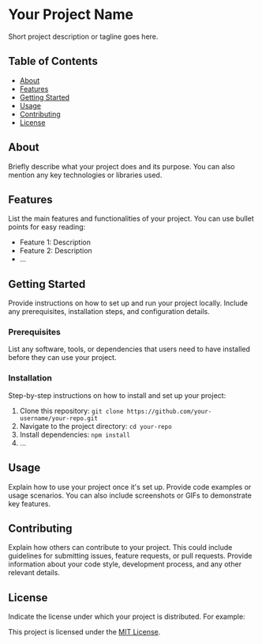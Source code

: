 # Your Project Name

Short project description or tagline goes here.

## Table of Contents

- [About](#about)
- [Features](#features)
- [Getting Started](#getting-started)
- [Usage](#usage)
- [Contributing](#contributing)
- [License](#license)

## About

Briefly describe what your project does and its purpose. You can also mention any key technologies or libraries used.

## Features

List the main features and functionalities of your project. You can use bullet points for easy reading:

- Feature 1: Description
- Feature 2: Description
- ...

## Getting Started

Provide instructions on how to set up and run your project locally. Include any prerequisites, installation steps, and configuration details.

### Prerequisites

List any software, tools, or dependencies that users need to have installed before they can use your project.

### Installation

Step-by-step instructions on how to install and set up your project:

1. Clone this repository: `git clone https://github.com/your-username/your-repo.git`
2. Navigate to the project directory: `cd your-repo`
3. Install dependencies: `npm install`
4. ...

## Usage

Explain how to use your project once it's set up. Provide code examples or usage scenarios. You can also include screenshots or GIFs to demonstrate key features.

## Contributing

Explain how others can contribute to your project. This could include guidelines for submitting issues, feature requests, or pull requests. Provide information about your code style, development process, and any other relevant details.

## License

Indicate the license under which your project is distributed. For example:

This project is licensed under the [MIT License](LICENSE).

